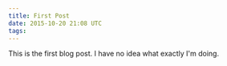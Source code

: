 ```yaml
---
title: First Post
date: 2015-10-20 21:08 UTC
tags:
---
```


This is the first blog post. I have no idea what exactly I'm doing.
